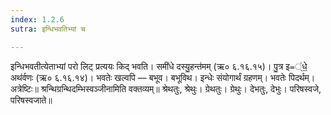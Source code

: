 ```yaml
---
index: 1.2.6
sutra: इन्धिभवतिभ्यां च

---
```

इन्धिभवतीत्येताभ्यां परो लिट् प्रत्ययः किद् भवति। समी॑धे दस्यु॒हन्त॑मम् (ऋ० ६.१६.१५)। पु॒त्र इ᐀्॑धे॒ अथ॑र्वणः (ऋ० ६.१६.१४)। भवतेः खल्वपि — बभूव। बभूविथ। इन्धेः संयोगार्थं ग्रहणम्। भवतेः पिदर्थम्। अत्रेष्टिः॥ श्रन्थिग्रन्थिदम्भिस्वञ्जीनामिति वक्तव्यम्॥ श्रेथतुः, श्रेथुः। ग्रेथतुः। ग्रेथुः। देभतुः, देभुः। परिषस्वजे, परिषस्वजाते॥